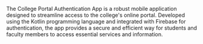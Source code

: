 The College Portal Authentication App is a robust mobile application designed to streamline access to the college's online portal. Developed using the Kotlin programming language and integrated with Firebase for authentication, the app provides a secure and efficient way for students and faculty members to access essential services and information.
